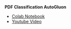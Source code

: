 **PDF Classification AutoGluon**
- [Colab Notebook](https://colab.research.google.com/drive/1pixdT_W48VJuLOrV23H2TOI4bAPKx-eS?usp=sharing)
- [Youtube Video](https://youtu.be/4AlYZNIxtjA)
